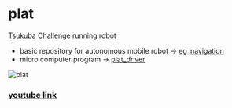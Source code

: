 # plat
[Tsukuba Challenge](https://tsukubachallenge.jp/2022/) running robot 

- basic repository for autonomous mobile robot -> [eg_navigation](https://github.com/tamago117/eg_navigation)
- micro computer program -> [plat_driver](https://github.com/tamago117/plat_driver)

![plat](https://user-images.githubusercontent.com/38370926/207793427-3c513ad4-c197-48a4-8a40-d4c02b626113.png)

### [youtube link](https://www.youtube.com/watch?v=ahRZplaeSao)
